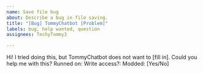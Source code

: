 ```yaml
---
name: Save file bug
about: Describe a bug in file saving.
title: "[Bug] TommyChatbot [Problem]"
labels: bug, help wanted, question
assignees: TechyTommy3

---
```


Hi! I tried doing this, but TommyChatbot does not want to [fill in]. Could you help me with this?
Runned on: 
Write access?: 
Modded: [Yes/No]
